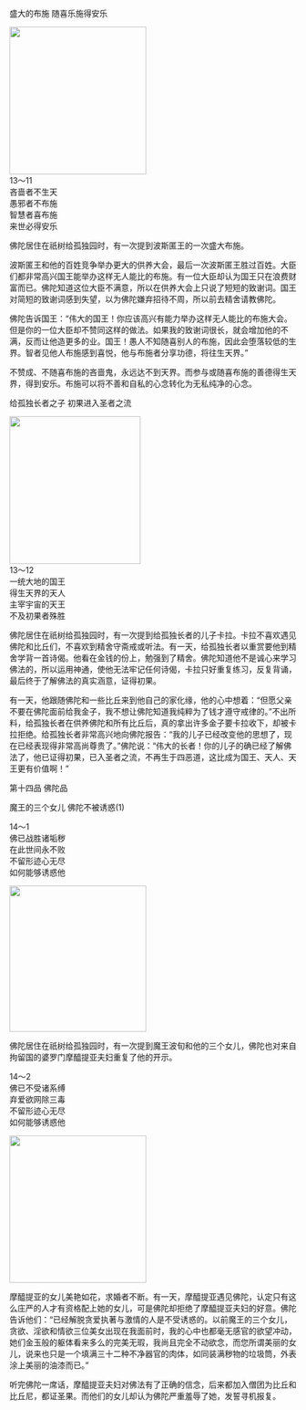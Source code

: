 盛大的布施 随喜乐施得安乐

<div class="e2">
<img src="images/fjj-58-1.jpg" width="240" height="259"/>
<div>
13～11<br>
 吝啬者不生天<br>
 愚邪者不布施<br>
 智慧者喜布施<br>
 来世必得安乐
</div>
</div>

佛陀居住在祇树给孤独园时，有一次提到波斯匿王的一次盛大布施。

波斯匿王和他的百姓竞争举办更大的供养大会，最后一次波斯匿王胜过百姓。大臣们都非常高兴国王能举办这样无人能比的布施。有一位大臣却认为国王只在浪费财富而已。佛陀知道这位大臣不满意，所以在供养大会上只说了短短的致谢词。国王对简短的致谢词感到失望，以为佛陀嫌弃招待不周，所以前去精舍请教佛陀。

佛陀告诉国王：“伟大的国王！你应该高兴有能力举办这样无人能比的布施大会。但是你的一位大臣却不赞同这样的做法。如果我的致谢词很长，就会增加他的不满，反而让他造更多的业。国王！愚人不知随喜别人的布施，因此会堕落较低的生界。智者见他人布施感到喜悦，他与布施者分享功德，将往生天界。”

不赞成、不随喜布施的吝啬鬼，永远达不到天界。而参与或随喜布施的善德得生天界，得到安乐。布施可以将不善和自私的心念转化为无私纯净的心念。

给孤独长者之子 初果进入圣者之流

<div class="e2">
<img src="images/fjj-58-2.jpg" width="230" height="259"/>
<div>
13～12<br>
 一统大地的国王<br>
 得生天界的天人<br>
 主宰宇宙的天王<br>
 不及初果者殊胜
</div>
</div>

佛陀居住在祇树给孤独园时，有一次提到给孤独长者的儿子卡拉。卡拉不喜欢遇见佛陀和比丘们，不喜欢到精舍守斋戒或听法。有一天，给孤独长者以重赏要他到精舍学背一首诗偈。他看在金钱的份上，勉强到了精舍。佛陀知道他不是诚心来学习佛法的，所以运用神通，使他无法牢记任何诗偈，卡拉只好重复练习，反复背诵，最后终于了解佛法的真实涵意，证得初果。

有一天，他跟随佛陀和一些比丘来到他自己的家化缘，他的心中想着：“但愿父亲不要在佛陀面前给我金子，我不想让佛陀知道我纯粹为了钱才遵守戒律的。”不出所料，给孤独长者在供养佛陀和所有比丘后，真的拿出许多金子要卡拉收下，却被卡拉拒绝。给孤独长者非常高兴地向佛陀报告：“我的儿子已经改变他的思想了，现在已经表现得非常高尚尊贵了。”佛陀说：“伟大的长者！你的儿子的确已经了解佛法了，他已证得初果，已入圣者之流，不再生于四恶道，这比成为国王、天人、天王更有价值啊！”

第十四品 佛陀品

魔王的三个女儿 佛陀不被诱惑(1)

<div class="e2">
<div>
 <p class="p13-5">14～1<br>
 佛已战胜诸垢秽<br>
 在此世间永不败<br>
 不留形迹心无尽<br>
 如何能够诱惑他</p> 
</div>
<img src="images/fjj-58-3.jpg" width="240" height="256"/>
</div>

佛陀居住在祇树给孤独园时，有一次提到魔王波旬和他的三个女儿，佛陀也对来自拘留国的婆罗门摩醯提亚夫妇重复了他的开示。

<div class="e2">
<div>
 <p class="p13-5">14～2<br>
 佛已不受诸系缚<br>
 弃爱欲网除三毒<br>
 不留形迹心无尽<br>
 如何能够诱惑他</p> 
</div>
<img src="images/fjj-58-4.jpg" width="240" height="258"/>
</div>

摩醯提亚的女儿美艳如花，求婚者不断。有一天，摩醯提亚遇见佛陀，认定只有这么庄严的人才有资格配上她的女儿，可是佛陀却拒绝了摩醯提亚夫妇的好意。佛陀告诉他们：“已经解脱贪爱执著与激情的人是不受诱惑的。以前魔王的三个女儿，贪欲、淫欲和情欲三位美女出现在我面前时，我的心中也都毫无感官的欲望冲动，她们金玉般的躯体看来多么的完美无瑕，我尚且完全不动欲念，而您所谓美丽的女儿，说来也只是一个填满三十二种不净器官的肉体，如同装满秽物的垃圾筒，外表涂上美丽的油漆而已。”

听完佛陀一席话，摩醯提亚夫妇对佛法有了正确的信念，后来都加入僧团为比丘和比丘尼，都证圣果。而他们的女儿却认为佛陀严重羞辱了她，发誓寻机报复。

